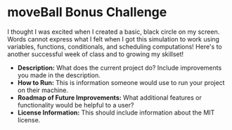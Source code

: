 <h1> moveBall Bonus Challenge</h1>
<p> I thought I was excited when I created a basic, black circle on my screen. Words cannot express what I felt when I got this simulation to work using variables, functions, conditionals, and scheduling computations! Here's to another successful week of class and to growing my skillset! </p>

<ul>
  <li><b>Description:</b> What does the current project do? Include improvements you made in the description.</li>
  <li><b>How to Run:</b> This is information someone would use to run your project on their machine.</li>
  <li><b>Roadmap of Future Improvements:</b> What additional features or functionality would be helpful to a user?</li>
  <li><b>License Information:</b> This should include information about the MIT license.</li>
</ul>
